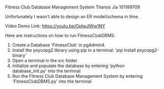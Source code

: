 Fitness Club Database Management System
Thanos Jia
101189709

Unfortunately I wasn't able to design an ER model/schema in time.

Video Demo Link: https://youtu.be/OpIwJlWw1NY

Here are instructions on how to run FitnessClubDBMS:

1. Create a Database 'FitnessClub' in pgAdmin4.
2. Install the psycopg2 library using pip in a terminal: 'pip install psycopg2-binary'
3. Open a terminal in the src folder
4. Initialize and populate the database by entering 'python database_init.py' into the terimnal
5. Run the Fitness Club Database Management System by entering 'FitnessClubDBMS.py' into the terminal